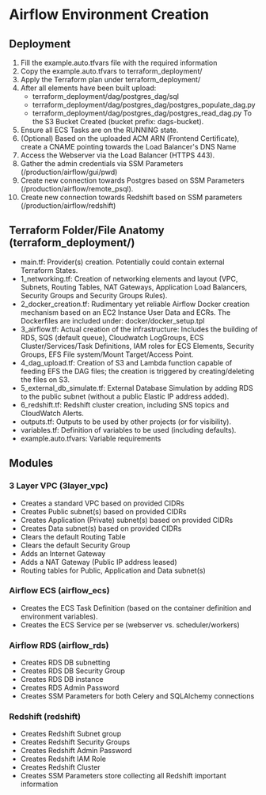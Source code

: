 # Airflow Environment Creation
## Deployment
1. Fill the example.auto.tfvars file with the required information
2. Copy the example.auto.tfvars to terraform_deployment/
3. Apply the Terraform plan under terraform_deployment/
4. After all elements have been built upload:
    - terraform_deployment/dag/postgres_dag/sql
    - terraform_deployment/dag/postgres_dag/postgres_populate_dag.py
    - terraform_deployment/dag/postgres_dag/postgres_read_dag.py
   To the S3 Bucket Created (bucket prefix: dags-bucket).
5. Ensure all ECS Tasks are on the RUNNING state.
6. (Optional) Based on the uploaded ACM ARN (Frontend Certificate), create a CNAME pointing towards the Load Balancer's DNS Name
7. Access the Webserver via the Load Balancer (HTTPS 443).
8. Gather the admin credentials via SSM Parameters (/production/airflow/gui/pwd)
9. Create new connection towards Postgres based on SSM Parameters (/production/airflow/remote_psql).
10. Create new connection towards Redshift based on SSM parameters (/production/airflow/redshift)
## Terraform Folder/File Anatomy (terraform_deployment/)
- main.tf: 
Provider(s) creation. Potentially could contain external Terraform States.
- 1_networking.tf: 
Creation of networking elements and layout (VPC, Subnets, Routing Tables, NAT Gateways, Application Load Balancers, Security Groups and Security Groups Rules).
- 2_docker_creation.tf: 
Rudimentary yet reliable Airflow Docker creation mechanism based on an EC2 Instance User Data and ECRs.
The Dockerfiles are included under: docker/docker_setup.tpl
- 3_airflow.tf: 
Actual creation of the infrastructure: Includes the building of RDS, SQS (default queue), Cloudwatch LogGroups, ECS Cluster/Services/Task Definitions, IAM roles for ECS Elements, Security Groups, EFS File system/Mount Target/Access Point.
- 4_dag_upload.tf: 
Creation of S3 and Lambda function capable of feeding EFS the DAG files; the creation is triggered by creating/deleting the files on S3.
- 5_external_db_simulate.tf: 
External Database Simulation by adding RDS to the public subnet (without a public Elastic IP address added).
- 6_redshift.tf:
Redshift cluster creation, including SNS topics and CloudWatch Alerts.
- outputs.tf: 
Outputs to be used by other projects (or for visibility).
- variables.tf: 
Definition of variables to be used (including defaults).
- example.auto.tfvars: 
Variable requirements
## Modules
### 3 Layer VPC (3layer_vpc)
- Creates a standard VPC based on provided CIDRs
- Creates Public subnet(s) based on provided CIDRs
- Creates Application (Private) subnet(s) based on provided CIDRs
- Creates Data subnet(s) based on provided CIDRs
- Clears the default Routing Table
- Clears the default Security Group
- Adds an Internet Gateway
- Adds a NAT Gateway (Public IP address leased)
- Routing tables for Public, Application and Data subnet(s)
### Airflow ECS (airflow_ecs)
- Creates the ECS Task Definition (based on the container definition and environment variables).
- Creates the ECS Service per se (webserver vs. scheduler/workers)
### Airflow RDS (airflow_rds)
- Creates RDS DB subnetting
- Creates RDS DB Security Group
- Creates RDS DB instance
- Creates RDS Admin Password
- Creates SSM Parameters for both Celery and SQLAlchemy connections
### Redshift (redshift)
- Creates Redshift Subnet group
- Creates Redshift Security Groups
- Creates Redshift Admin Password
- Creates Redshift IAM Role
- Creates Redshift Cluster
- Creates SSM Parameters store collecting all Redshift important information